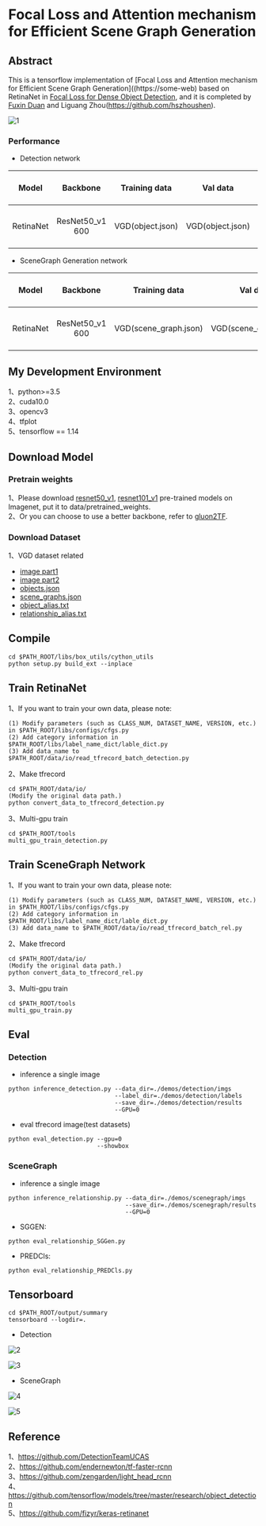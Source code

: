 # Focal Loss and Attention mechanism for Efficient Scene Graph Generation

## Abstract
This is a tensorflow implementation of [Focal Loss and Attention mechanism for Efficient Scene Graph Generation]((https://some-web) based on RetinaNet in [Focal Loss for Dense Object Detection](https://arxiv.org/pdf/1708.02002.pdf), and it is completed by [Fuxin Duan](https://github.com/xxxxx) and Liguang Zhou(https://github.com/hszhoushen).

![1](new.gif)

### Performance

- Detection network

| Model |    Backbone    |    Training data    |    Val data    |    mAP    | Inf time (fps) | model | Image/GPU | GPU | Configuration File |
|:------------:|:------------:|:------------:|:---------:|:-----------:|:----------:|:----------:|:----------:|:----------:|:----------:|
| RetinaNet | ResNet50_v1 600 | VGD(object.json) | VGD(object.json) | 21.7 | 12.5 | [model](https:xxx) | 1x | 4X GeForce RTX 1080 Ti | cfgs.py |

- SceneGraph Generation network

| Model |    Backbone    |    Training data    |    Val data    |    SGGen(R@50,R@100)    |    Predcls(R@50,R@100)    | Inf time (fps) | model | Image/GPU | GPU | Configuration File |
|:------------:|:------------:|:------------:|:---------:|:-----------:|:----------:|:----------:|:----------:|:----------:|:----------:|:----------:|
| RetinaNet | ResNet50_v1 600 | VGD(scene_graph.json) | VGD(scene_graph.json) | 13.30, 15.40 | 60.58, 78.88 | 4.5 | [model](https:xxx) | 1x | 4X GeForce RTX 1080 Ti | cfgs.py |

## My Development Environment
1、python>=3.5             
2、cuda10.0                    
3、opencv3    
4、tfplot            
5、tensorflow == 1.14      

## Download Model
### Pretrain weights
1、Please download [resnet50_v1](http://download.tensorflow.org/models/resnet_v1_50_2016_08_28.tar.gz), [resnet101_v1](http://download.tensorflow.org/models/resnet_v1_101_2016_08_28.tar.gz) pre-trained models on Imagenet, put it to data/pretrained_weights.       
2、Or you can choose to use a better backbone, refer to [gluon2TF](https://github.com/yangJirui/gluon2TF).    

### Download Dataset
1、VGD dataset related      
* [image part1](https://cs.stanford.edu/people/rak248/VG_100K_2/images.zip)
* [image part2](https://cs.stanford.edu/people/rak248/VG_100K_2/images2.zip)
* [objects.json](http://visualgenome.org/static/data/dataset/objects.json.zip)
* [scene_graphs.json](http://visualgenome.org/static/data/dataset/scene_graphs.json.zip)
* [object_alias.txt](http://visualgenome.org/static/data/dataset/object_alias.txt)
* [relationship_alias.txt](http://visualgenome.org/static/data/dataset/relationship_alias.txt)

## Compile
```  
cd $PATH_ROOT/libs/box_utils/cython_utils
python setup.py build_ext --inplace
```

## Train RetinaNet

1、If you want to train your own data, please note:  
```     
(1) Modify parameters (such as CLASS_NUM, DATASET_NAME, VERSION, etc.) in $PATH_ROOT/libs/configs/cfgs.py
(2) Add category information in $PATH_ROOT/libs/label_name_dict/lable_dict.py     
(3) Add data_name to $PATH_ROOT/data/io/read_tfrecord_batch_detection.py 
```     

2、Make tfrecord
```  
cd $PATH_ROOT/data/io/  
(Modify the original data path.)
python convert_data_to_tfrecord_detection.py
```      

3、Multi-gpu train
```  
cd $PATH_ROOT/tools
multi_gpu_train_detection.py
```

## Train SceneGraph Network

1、If you want to train your own data, please note:  
```     
(1) Modify parameters (such as CLASS_NUM, DATASET_NAME, VERSION, etc.) in $PATH_ROOT/libs/configs/cfgs.py
(2) Add category information in $PATH_ROOT/libs/label_name_dict/lable_dict.py     
(3) Add data_name to $PATH_ROOT/data/io/read_tfrecord_batch_rel.py 
```     

2、Make tfrecord
```  
cd $PATH_ROOT/data/io/  
(Modify the original data path.)
python convert_data_to_tfrecord_rel.py
```      

3、Multi-gpu train
```  
cd $PATH_ROOT/tools
multi_gpu_train.py
```

## Eval

### Detection

- inference a single image 
```
python inference_detection.py --data_dir=./demos/detection/imgs
                              --label_dir=./demos/detection/labels
                              --save_dir=./demos/detection/results
                              --GPU=0
```

- eval tfrecord image(test datasets)

```
python eval_detection.py --gpu=0 
                         --showbox
```

### SceneGraph

- inference a single image 
```
python inference_relationship.py --data_dir=./demos/scenegraph/imgs 
                                 --save_dir=./demos/scenegraph/results
                                 --GPU=0
```

- SGGEN: 
```
python eval_relationship_SGGen.py
```

- PREDCls: 
```
python eval_relationship_PREDCls.py
```

## Tensorboard
```  
cd $PATH_ROOT/output/summary
tensorboard --logdir=.
``` 

- Detection

![2](detection_images.png)

![3](detection_scalars.png)

- SceneGraph

![4](rel_images.png)

![5](rel_scalars.png)


## Reference
1、https://github.com/DetectionTeamUCAS  
2、https://github.com/endernewton/tf-faster-rcnn   
3、https://github.com/zengarden/light_head_rcnn   
4、https://github.com/tensorflow/models/tree/master/research/object_detection    
5、https://github.com/fizyr/keras-retinanet

